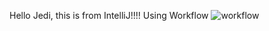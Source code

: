 Hello Jedi, this is from IntelliJ!!!! Using Workflow
![workflow](https://github.com/<UserName>/<RepositoryName>/actions/workflows/main.yml/badge.svg)